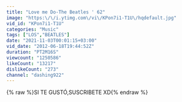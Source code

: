 ```yaml
---
title: "Love me Do-The Beatles ' 62"
image: "https:\/\/i.ytimg.com\/vi\/KPon7i1-T1U\/hqdefault.jpg"
vid_id: "KPon7i1-T1U"
categories: "Music"
tags: ["LOS","BEATLES"]
date: "2021-11-03T00:01:15+03:00"
vid_date: "2012-06-18T19:44:52Z"
duration: "PT2M16S"
viewcount: "1250586"
likeCount: "13217"
dislikeCount: "273"
channel: "dashing922"
---
```

{% raw %}SI TE GUSTÓ,SUSCRIBETE XD{% endraw %}

